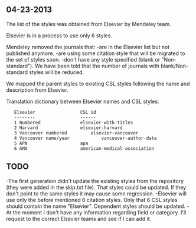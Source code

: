 ## 04-23-2013

The list of the styles was obtained from Elsevier by Mendeley team.

Elsevier is in a process to use only 6 styles.

Mendeley removed the journals that:
 -are in the Elsevier list but not published anymore.
 -are using some citation style that will be migrated to the set of styles soon.
 -don't have any style specified (blank or "Non-standard"). We have been told that the number of
  journals with blank/Non-standard styles will be reduced.

We mapped the parent styles to existing CSL styles following the name and description from Elsevier.

Translation dictionary between Elsevier names and CSL styles:

       Elsevier					CSL id				
       --------					------
       1 Numbered				elsevier-with-titles
       2 Harvard				elsevier-harvard
       3 Vancouver numbered			elsevier-vancouver
       4 Vancouver name/year			vancouver-author-date
       5 APA					apa
       6 AMA					american-medical-association

## TODO
-The first generation didn't update the existing styles from the repository (they were added in the skip.txt file).
 That styles could be updated. If they don't point to the same styles it may cause some regression.
-Elsevier will use only the before mentioned 6 citation styles. Only that 6 CSL styles should contain the
 name "Elsevier". Dependent styles should be updated.
-At the moment I don't have any information regarding field or category. I'll request to the correct
 Elsevier teams and see if I can add it.
